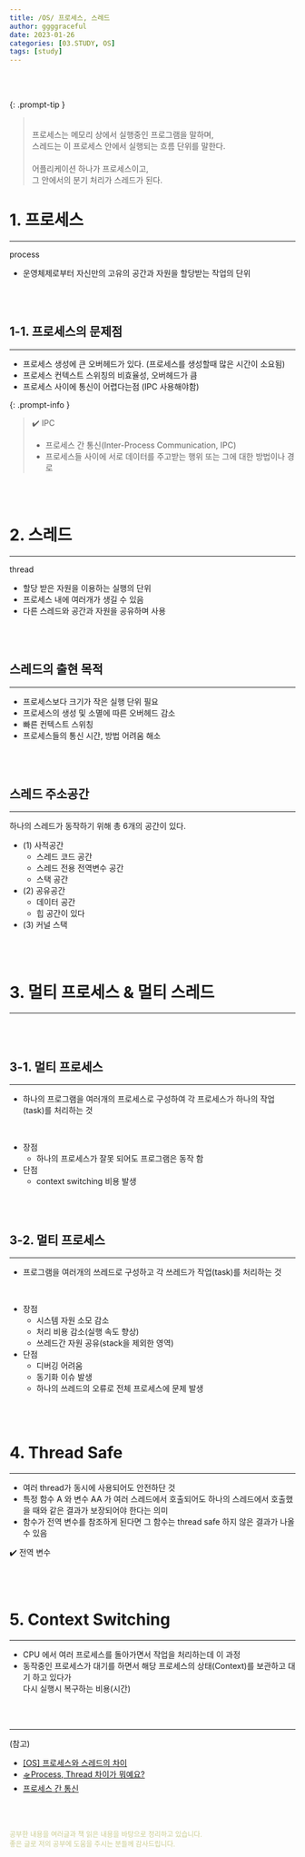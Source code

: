 ```yaml
---
title: /OS/ 프로세스, 스레드
author: ggggraceful
date: 2023-01-26
categories: [03.STUDY, OS]
tags: [study]
---
```


<br/>
<br/>

{: .prompt-tip }
> 　  
> 프로세스는 메모리 상에서 실행중인 프로그램을 말하며,  
> 스레드는 이 프로세스 안에서 실행되는 흐름 단위를 말한다.  
> 　  
> 어플리케이션 하나가 프로세스이고,  
> 그 안에서의 분기 처리가 스레드가 된다.



# 1. 프로세스

---

process

- 운영체제로부터 자신만의 고유의 공간과 자원을 할당받는 작업의 단위

<br/>
<br/>

## 1-1. 프로세스의 문제점

---
 
- 프로세스 생성에 큰 오버헤드가 있다. (프로세스를 생성할때 많은 시간이 소요됨)
- 프로세스 컨텍스트 스위칭의 비효율성, 오버헤드가 큼
- 프로세스 사이에 통신이 어렵다는점 (IPC 사용해야함)

{: .prompt-info }
> ✔️ IPC  
> - 프로세스 간 통신(Inter-Process Communication, IPC)  
> - 프로세스들 사이에 서로 데이터를 주고받는 행위 또는 그에 대한 방법이나 경로

<br/>
<br/>

# 2. 스레드

---
 
thread

- 할당 받은 자원을 이용하는 실행의 단위
- 프로세스 내에 여러개가 생길 수 있음
- 다른 스레드와 공간과 자원을 공유하며 사용

<br/>
<br/>

## 스레드의 출현 목적

--- 

- 프로세스보다 크기가 작은 실행 단위 필요
- 프로세스의 생성 및 소멸에 따른 오버헤드 감소
- 빠른 컨텍스트 스위칭
- 프로세스들의 통신 시간, 방법 어려움 해소

<br/>
<br/>

## 스레드 주소공간

---

하나의 스레드가 동작하기 위해 총 6개의 공간이 있다.

 - (1) 사적공간
   - 스레드 코드 공간
   - 스레드 전용 전역변수 공간
   - 스택 공간
 - (2) 공유공간
   - 데이터 공간
   - 힙 공간이 있다
 - (3) 커널 스택

<br/>
<br/>

# 3. 멀티 프로세스 & 멀티 스레드

---

<br/>
<br/>

## 3-1. 멀티 프로세스

---

- 하나의 프로그램을 여러개의 프로세스로 구성하여 각 프로세스가 하나의 작업(task)를 처리하는 것

<br/>

- 장점
  - 하나의 프로세스가 잘못 되어도 프로그램은 동작 함
- 단점 
  - context switching 비용 발생

<br/>
<br/>

## 3-2. 멀티 프로세스

---

- 프로그램을 여러개의 쓰레드로 구성하고 각 쓰레드가 작업(task)를 처리하는 것

<br/>

- 장점 
  - 시스템 자원 소모 감소
  - 처리 비용 감소(실행 속도 향상)
  - 쓰레드간 자원 공유(stack을 제외한 영역)
- 단점 
  - 디버깅 어려움
  - 동기화 이슈 발생
  - 하나의 쓰레드의 오류로 전체 프로세스에 문제 발생

<br/>
<br/>

# 4. Thread Safe

---

- 여러 thread가 동시에 사용되어도 안전하단 것
- 특정 함수 A 와 변수 AA 가 여러 스레드에서 호출되어도 하나의 스레드에서 호출했을 때와 같은 결과가 보장되어야 한다는 의미
- 함수가 전역 변수를 참조하게 된다면 그 함수는 thread safe 하지 않은 결과가 나올 수 있음

✔️ 전역 변수

<br/>
<br/>

# 5. Context Switching 

---

- CPU 에서 여러 프로세스를 돌아가면서 작업을 처리하는데 이 과정
- 동작중인 프로세스가 대기를 하면서 해당 프로세스의 상태(Context)를 보관하고 대기 하고 있다가   
  다시 실행시 복구하는 비용(시간)

<br/>
<br/>

---

(참고)

- [[OS] 프로세스와 스레드의 차이](https://gmlwjd9405.github.io/2018/09/14/process-vs-thread.html)
- [🛸Process, Thread 차이가 뭐예요?](https://brunch.co.kr/@babosamo/100)
- [프로세스 간 통신](https://ko.wikipedia.org/wiki/%ED%94%84%EB%A1%9C%EC%84%B8%EC%8A%A4_%EA%B0%84_%ED%86%B5%EC%8B%A0)

<br/>
<br/>

<span style="font-size: 12px; color:  #cbce91"> 공부한 내용을 여러글과 책 읽은 내용을 바탕으로 정리하고 있습니다.</span>  
<span style="font-size: 12px; color:  #cbce91"> 좋은 글로 저의 공부에 도움을 주시는 분들께 감사드립니다. </span>

<!--

❤️면접예상질문 ❤️

- 질문자의 의도
잘못된 프로세스, 스레드의 사용은 심각한 오류를 발생할 수 있다.
또한 디버깅이나 오류 해결의 어려움이 크다.
프로세스, 쓰레드의 정의에 대해서 정확히 알고 있는지 확인해야 한다.
아니, 잘못 알고 있는 부분이 없는지 확인해야 한다.

프로세스와 쓰레드에 대한 간단한 질문으로 왜 비동기 프로그래밍을 하는지 비동기 프로그래밍이 무엇인지를 연속적으로 물어볼 수 있을 것이다.

Thread Safe: 동기화, mutext, semaphore, synchronized
Thread 의 개수 설정 : 리틀의 법칙


-->
